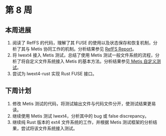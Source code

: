 # 第 8 周

## 本周进展

1. 阅读了 RefFS 的代码，理解了其 FUSE 的使用以及状态保存和恢复机制，分析了其与 Metis 协同工作的机制。分析结果参见 [RefFS Report](./RefFS.md)。
2. 将 lwext4 接入 Metis 测试，总结了使用 Metis 测试一般文件系统的流程，分析了将自定义文件系统接入 Metis 的基本方法。分析结果参见[ Metis 自定义测试](../Metis-custom-test.md)。
3. 尝试为 lwext4-rust 实现 Rust FUSE 接口。 

## 下周计划

1. 修改 Metis 测试的代码，将测试输出文件与代码文件分开，使测试结果更易读。
2. 继续使用 Metis 测试 lwext4，分析其中的 bug 或 false discrepancy。
3. 继续纯 Rust 版本的 ext4 文件系统的工作，并根据 Metis 测试框架的分析结果，尝试将该文件系统接入测试。 